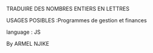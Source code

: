 TRADUIRE DES NOMBRES ENTIERS EN LETTRES

USAGES POSIBLES :Programmes de gestion et finances

language : JS

By ARMEL NJIKE

